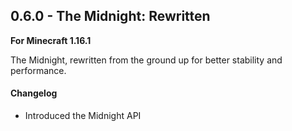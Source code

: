 ## 0.6.0 - The Midnight: Rewritten

**For Minecraft 1.16.1**

The Midnight, rewritten from the ground up for better stability and performance.

#### Changelog

- Introduced the Midnight API
